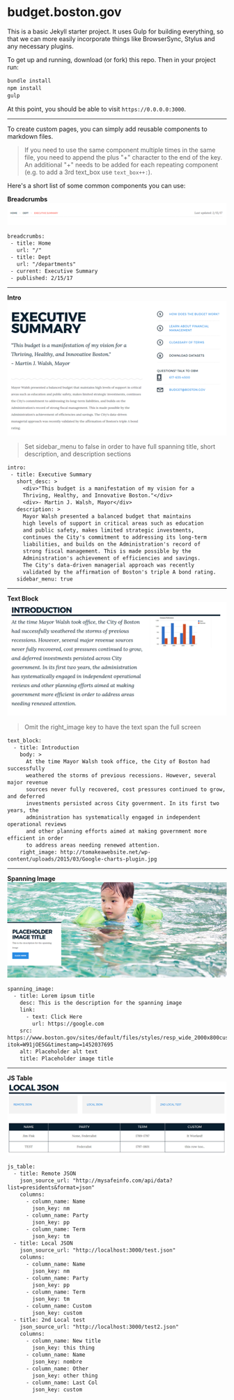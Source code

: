 # budget.boston.gov

This is a basic Jekyll starter project. It uses Gulp for building everything, so that we can more easily incorporate things like BrowserSync, Stylus and any necessary plugins.

To get up and running, download (or fork) this repo. Then in your project run:

``` sh
bundle install
npm install
gulp
```

At this point, you should be able to visit `https://0.0.0.0:3000`.

---

To create custom pages, you can simply add reusable components to markdown files. 
> If you need to use the same component multiple times in the same file, you need to append the plus "+" character to the end of the key. An additional "+" needs to be added for each repeating component (e.g. to add a 3rd text_box use `text_box++:`).

Here's a short list of some common components you can use:

**Breadcrumbs**
![Screenshot of breadcrumb page navigation](/images/breadcrumbs.png "Breadcrumbs Screenshot")
```
breadcrumbs:
 - title: Home
   url: "/"
 - title: Dept
   url: "/departments"
 - current: Executive Summary
 - published: 2/15/17
```

---

**Intro**
![Screenshot of page introductory section](/images/intro.png "Intro Screenshot")

> Set sidebar_menu to false in order to have full spanning title, short description, and description sections

```
intro:
 - title: Executive Summary
   short_desc: >
     <div>"This budget is a manifestation of my vision for a
     Thriving, Healthy, and Innovative Boston."</div>
     <div>- Martin J. Walsh, Mayor</div>
   description: >
     Mayor Walsh presented a balanced budget that maintains 
     high levels of support in critical areas such as education 
     and public safety, makes limited strategic investments,
     continues the City's commitment to addressing its long-term
     liabilities, and builds on the Administration's record of 
     strong fiscal management. This is made possible by the 
     Administration's achievement of efficiencies and savings. 
     The City's data-driven managerial approach was recently 
     validated by the affirmation of Boston's triple A bond rating.
   sidebar_menu: true
```

---

**Text Block**
![Screenshot of a block of text component](/images/text_block.png "Text Block Screenshot")

> Omit the right_image key to have the text span the full screen

```
text_block:
  - title: Introduction
    body: >
      At the time Mayor Walsh took office, the City of Boston had successfully 
      weathered the storms of previous recessions. However, several major revenue
      sources never fully recovered, cost pressures continued to grow, and deferred
      investments persisted across City government. In its first two years, the 
      administration has systematically engaged in independent operational reviews
      and other planning efforts aimed at making government more efficient in order 
      to address areas needing renewed attention.
    right_image: http://tomakeawebsite.net/wp-content/uploads/2015/03/Google-charts-plugin.jpg
```

---

**Spanning Image**
![Screenshot of an image that spans the full screen](/images/spanning_image.png "Spanning Image Screenshot")
```
spanning_image:
  - title: Lorem ipsum title
    desc: This is the description for the spanning image
    link:
      - text: Click Here
        url: https://google.com
    src: https://www.boston.gov/sites/default/files/styles/resp_wide_2000x800custom_boston_wide_1x/public/winter_swimming_10.jpg?itok=W91jOE5G&timestamp=1452037695
    alt: Placeholder alt text
    title: Placeholder image title
```
---

**JS Table**
![Screenshot of a table that pulls data from a JSON source](/images/js_table.png "JS Table Screenshot")

```
js_table:
  - title: Remote JSON
    json_source_url: "http://mysafeinfo.com/api/data?list=presidents&format=json"
    columns:
      - column_name: Name
        json_key: nm
      - column_name: Party
        json_key: pp
      - column_name: Term
        json_key: tm
  - title: Local JSON
    json_source_url: "http://localhost:3000/test.json"
    columns:
      - column_name: Name
        json_key: nm
      - column_name: Party
        json_key: pp
      - column_name: Term
        json_key: tm
      - column_name: Custom
        json_key: custom
  - title: 2nd Local test
    json_source_url: "http://localhost:3000/test2.json"
    columns:
      - column_name: New title
        json_key: this thing
      - column_name: Name
        json_key: nombre
      - column_name: Other
        json_key: other thing
      - column_name: Last Col
        json_key: custom
```
